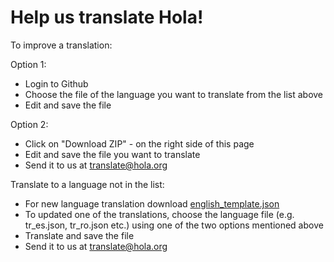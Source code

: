 Help us translate Hola!
=========
To improve a translation:

Option 1:
* Login to Github
* Choose the file of the language you want to translate from the list above
* Edit and save the file
 
Option 2:
* Click on "Download ZIP" - on the right side of this page
* Edit and save the file you want to translate
* Send it to us at translate@hola.org

Translate to a language not in the list:
* For new language translation download <a href=https://github.com/hola/translate/blob/master/english_template.json>english_template.json</a>
* To updated one of the translations, choose the language file (e.g. tr_es.json, tr_ro.json etc.) using
  one of the two options mentioned above
* Translate and save the file
* Send it to us at translate@hola.org
